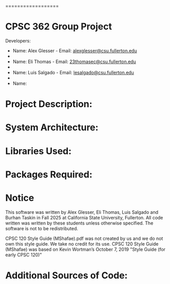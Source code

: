 ==================
# CPSC 362 Group Project
Developers:
* Name: Alex Glesser - Email: alexglesser@csu.fullerton.edu
* 
* Name: Eli Thomas - Email: 23thomasec@csu.fullerton.edu
* 
* Name: Luis Salgado - Email: lesalgado@csu.fullerton.edu
*
* Name:



# Project Description:





# System Architecture:





# Libraries Used:





# Packages Required:





# Notice

This software was written by Alex Glesser, Eli Thomas, Luis Salgado and Burhan Taskin in Fall 2025 at California State University, Fullerton.
All code written was written by these students unless otherwise specified. The software is not to be redistributed.

CPSC 120 Style Guide (MShafae).pdf was not created by us and we do not own this style guide. We take no credit for its use.
CPSC 120 Style Guide (MShafae) was based on Kevin Wortman’s October 7, 2019 "Style Guide (for early CPSC 120)"

# Additional Sources of Code:

